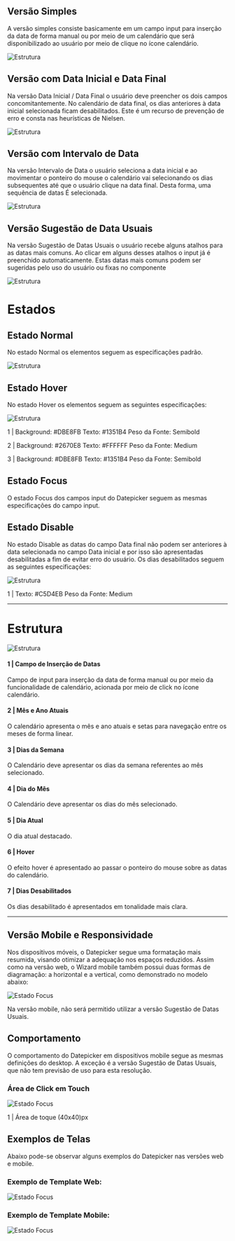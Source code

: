 ## Versão Simples

A versão simples consiste basicamente em um campo input para inserção da data de forma manual ou por meio de um calendário que será disponibilizado ao usuário por meio de clique no ícone calendário.

![Estrutura](imagens/00_Datepicker.png)

## Versão com Data Inicial e Data Final

Na versão Data Inicial / Data Final o usuário deve preencher os dois campos concomitantemente. No calendário de data final, os dias anteriores à data inicial selecionada ficam desabilitados. Este é um recurso de prevenção de erro e consta nas heurísticas de Nielsen.

![Estrutura](imagens/03_Versao-Data-Inicial-Final.png)

## Versão com Intervalo de Data

Na versão Intervalo de Data o usuário seleciona a data inicial e ao movimentar o ponteiro do mouse o calendário vai selecionando os dias subsequentes até que o usuário clique na data final. Desta forma, uma sequência de datas É selecionada.

![Estrutura](imagens/04_Versao-Intervalo.png)

## Versão Sugestão de Data Usuais

Na versão Sugestão de Datas Usuais o usuário recebe alguns atalhos para as datas mais comuns. Ao clicar em alguns desses atalhos o input já é preenchido automaticamente. Estas datas mais comuns podem ser sugeridas pelo uso do usuário ou fixas no componente

![Estrutura](imagens/05_Versao-Sugestao-Datas.png)

# Estados

## Estado Normal

No estado Normal os elementos seguem as especificações padrão.

![Estrutura](imagens/06_Estado-Normal.png)

## Estado Hover

No estado Hover os elementos seguem as seguintes especificações:

![Estrutura](imagens/07_Estado-Hover.png)

1 |
Background: #DBE8FB
Texto: #1351B4
Peso da Fonte: Semibold

2 |
Background: #2670E8
Texto: #FFFFFF
Peso da Fonte: Medium

3 |
Background: #DBE8FB
Texto: #1351B4
Peso da Fonte: Semibold

## Estado Focus

O estado Focus dos campos input do Datepicker seguem as mesmas especificações do campo input.

## Estado Disable

No estado Disable as datas do campo Data final não podem ser anteriores à data selecionada no campo Data inicial e por isso são apresentadas desabilitadas a fim de evitar erro do usuário. Os dias desabilitados seguem as seguintes especificações:

![Estrutura](imagens/08_Estado-Disable.png)

1 |
Texto: #C5D4EB
Peso da Fonte: Medium

---

# Estrutura

![Estrutura](imagens/01_Estrutura-Basica.png)

#### 1 | Campo de Inserção de Datas

Campo de input para inserção da data de forma manual ou por meio da funcionalidade de calendário, acionada por meio de click no ícone calendário.

#### 2 | Mês e Ano Atuais

O calendário apresenta o mês e ano atuais e setas para navegação entre os meses de forma linear.

#### 3 | Dias da Semana

O Calendário deve apresentar os dias da semana referentes ao mês selecionado.

#### 4 | Dia do Mês

O Calendário deve apresentar os dias do mês selecionado.

#### 5 | Dia Atual

O dia atual destacado.

#### 6 | Hover

O efeito hover é apresentado ao passar o ponteiro do mouse sobre as datas do calendário.

#### 7 | Dias Desabilitados

Os dias desabilitado é apresentados em tonalidade mais clara.

---

## Versão Mobile e Responsividade

Nos dispositivos móveis, o Datepicker segue uma formatação mais resumida, visando otimizar a adequação nos espaços reduzidos. Assim como na versão web, o Wizard mobile também possui duas formas de diagramação: a horizontal e a vertical, como demonstrado no modelo abaixo:

![Estado Focus](imagens/09_Versao-Mobile.png)

Na versão mobile, não será permitido utilizar a versão Sugestão de Datas Usuais.

## Comportamento

O comportamento do Datepicker em dispositivos mobile segue as mesmas definições do desktop. A exceção é a versão Sugestão de Datas Usuais, que não tem previsão de uso para esta resolução.

### Área de Click em Touch

![Estado Focus](imagens/10_Area-Toque.png)

1 |
Área de toque (40x40)px

## Exemplos de Telas

Abaixo pode-se observar alguns exemplos do Datepicker nas versões web e mobile.

### Exemplo de Template Web:

![Estado Focus](imagens/11_Exemplo-Web.png)

### Exemplo de Template Mobile:

![Estado Focus](imagens/12-Exemplo-Mobile.png)
